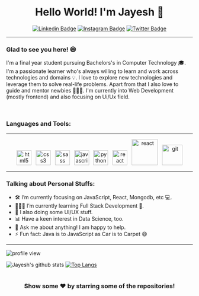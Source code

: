 <div align="center">

# Hello World! I'm Jayesh 🕺

[![Linkedin Badge](https://img.shields.io/badge/-jayeshintech-0072b1?style=flat&logo=Linkedin&logoColor=white&link=https://www.linkedin.com/in/jayeshintech/)](https://www.linkedin.com/in/jayeshintech/) [![Instagram Badge](https://img.shields.io/badge/-jayesh.2112-ff006a?style=flat&logo=Instagram&logoColor=white&link=https://www.instagram.com/jayesh.2112/)](https://www.instagram.com/jayesh.2112/) [![Twitter Badge](https://img.shields.io/badge/-jayeshintech-00acee?style=flat&logo=twitter&logoColor=white&link=https://twitter.com/jayeshintech/)](https://www.twitter.com/jayeshintech/)

</div>

---

### Glad to see you here! 😄 

I'm a final year student pursuing Bachelors's in Computer Technology 🎓. I'm a passionate learner who's always willing to learn and work across technologies and domains 💡. I love to explore new technologies and leverage them to solve real-life problems. Apart from that I also love to guide and mentor newbies 👨🏻‍💻. I'm currently into Web Development (mostly frontend) and also focusing on Ui/Ux field.

<br />

### Languages and Tools:
----
<p align="center">
  <img src="https://devicons.github.io/devicon/devicon.git/icons/html5/html5-original-wordmark.svg" alt="html5" width="40" height="40"/> &nbsp;
  <img src="https://devicons.github.io/devicon/devicon.git/icons/css3/css3-original-wordmark.svg" alt="css3" width="40" height="40"/> &nbsp;
  <img src="https://devicons.github.io/devicon/devicon.git/icons/sass/sass-original.svg" alt="sass" width="40" height="40"/> &nbsp;
  <img src="https://devicons.github.io/devicon/devicon.git/icons/javascript/javascript-original.svg" alt="javascript" width="40" height="40"/> &nbsp;
  <img src="https://devicons.github.io/devicon/devicon.git/icons/python/python-original.svg" alt="python" width="40" height="40"/> &nbsp;
  <img src="https://devicon.dev/devicon.git/icons/react/react-original-wordmark.svg" alt="react" width="40" height="40"/> &nbsp;
  <img src="https://devicon.dev/devicon.git/icons/angularjs/angularjs-original-wordmark.svg" alt="react" width="70" height="70"/> &nbsp;
  <img src="https://devicon.dev/devicon.git/icons/git/git-original-wordmark.svg" alt="git" width="55" height="55"/>
</p>

---

### Talking about Personal Stuffs:

- 🛠 I’m currently focusing on JavaScript, React, Mongodb, etc 💻.
- 👨🏻‍💻 I’m currently learning Full Stack Development 🚀.
- 🎨 I also doing some UI/UX stuff.
- 📊 Have a keen interest in Data Science, too.
- 💬 Ask me about anything! I am happy to help.
- ⚡ Fun fact: Java is to JavaScript as Car is to Carpet 😅

---

![profile view](https://gpvc.arturio.dev/TechLead-21)

![Jayesh's github stats](https://github-readme-stats.vercel.app/api?username=TechLead-21&show_icons=true&theme=highcontrast)
[![Top Langs](https://github-readme-stats.vercel.app/api/top-langs/?username=TechLead-21&layout=compact)](https://github.com/TechLead-21/github-readme-stats)

#

<div align="center">

### Show some ❤️ by starring some of the repositories!

</div>



<!--
**TechLead-21/TechLead-21** is a ✨ _special_ ✨ repository because its `README.md` (this file) appears on your GitHub profile.

Here are some ideas to get you started:

- 🔭 I’m currently working on ...
- 🌱 I’m currently learning ...
- 👯 I’m looking to collaborate on ...
- 🤔 I’m looking for help with ... 
- 💬 Ask me about ...
- 📫 How to reach me: ...
- 😄 Pronouns: ...
- ⚡ Fun fact: ...
-->
